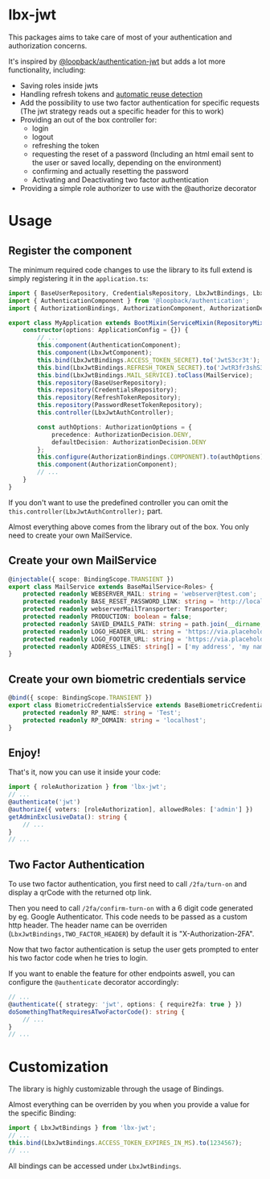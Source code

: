 # lbx-jwt
This packages aims to take care of most of your authentication and authorization concerns.

It's inspired by [@loopback/authentication-jwt](https://loopback.io/doc/en/lb4/JWT-authentication-extension.html)
but adds a lot more functionality, including:
- Saving roles inside jwts
- Handling refresh tokens and [automatic reuse detection](https://auth0.com/blog/refresh-tokens-what-are-they-and-when-to-use-them/#Refresh-Token-Automatic-Reuse-Detection)
- Add the possibility to use two factor authentication for specific requests (The jwt strategy reads out a specific header for this to work)
- Providing an out of the box controller for:
  - login
  - logout
  - refreshing the token
  - requesting the reset of a password (Including an html email sent to the user or saved locally, depending on the environment)
  - confirming and actually resetting the password
  - Activating and Deactivating two factor authentication
- Providing a simple role authorizer to use with the @authorize decorator

# Usage
## Register the component

The minimum required code changes to use the library to its full extend is simply registering it in the `application.ts`:
```typescript
import { BaseUserRepository, CredentialsRepository, LbxJwtBindings, LbxJwtComponent, RefreshTokenRepository, PasswordResetTokenRepository, LbxJwtAuthController } from 'lbx-jwt';
import { AuthenticationComponent } from '@loopback/authentication';
import { AuthorizationBindings, AuthorizationComponent, AuthorizationDecision, AuthorizationOptions } from '@loopback/authorization';

export class MyApplication extends BootMixin(ServiceMixin(RepositoryMixin(RestApplication))) {
    constructor(options: ApplicationConfig = {}) {
        // ...
        this.component(AuthenticationComponent);
        this.component(LbxJwtComponent);
        this.bind(LbxJwtBindings.ACCESS_TOKEN_SECRET).to('JwtS3cr3t');
        this.bind(LbxJwtBindings.REFRESH_TOKEN_SECRET).to('JwtR3fr3shS3cr3t');
        this.bind(LbxJwtBindings.MAIL_SERVICE).toClass(MailService);
        this.repository(BaseUserRepository);
        this.repository(CredentialsRepository);
        this.repository(RefreshTokenRepository);
        this.repository(PasswordResetTokenRepository);
        this.controller(LbxJwtAuthController);

        const authOptions: AuthorizationOptions = {
            precedence: AuthorizationDecision.DENY,
            defaultDecision: AuthorizationDecision.DENY
        };
        this.configure(AuthorizationBindings.COMPONENT).to(authOptions);
        this.component(AuthorizationComponent);
        // ...
    }
}
```

If you don't want to use the predefined controller you can omit the `this.controller(LbxJwtAuthController);` part.

Almost everything above comes from the library out of the box. You only need to create your own MailService.

## Create your own MailService

```typescript
@injectable({ scope: BindingScope.TRANSIENT })
export class MailService extends BaseMailService<Roles> {
    protected readonly WEBSERVER_MAIL: string = 'webserver@test.com';
    protected readonly BASE_RESET_PASSWORD_LINK: string = 'http://localhost:4200/reset-password';
    protected readonly webserverMailTransporter: Transporter;
    protected readonly PRODUCTION: boolean = false;
    protected readonly SAVED_EMAILS_PATH: string = path.join(__dirname, '../../../test-emails');
    protected readonly LOGO_HEADER_URL: string = 'https://via.placeholder.com/165x165';
    protected readonly LOGO_FOOTER_URL: string = 'https://via.placeholder.com/500x60';
    protected readonly ADDRESS_LINES: string[] = ['my address', 'my name'];
}
```

## Create your own biometric credentials service
```ts
@bind({ scope: BindingScope.TRANSIENT })
export class BiometricCredentialsService extends BaseBiometricCredentialsService {
    protected readonly RP_NAME: string = 'Test';
    protected readonly RP_DOMAIN: string = 'localhost';
}
```

## Enjoy!
That's it, now you can use it inside your code:
```typescript
import { roleAuthorization } from 'lbx-jwt';
// ...
@authenticate('jwt')
@authorize({ voters: [roleAuthorization], allowedRoles: ['admin'] })
getAdminExclusiveData(): string {
    // ...
}
// ...
```
## Two Factor Authentication

To use two factor authentication, you first need to call `/2fa/turn-on` and display a qrCode with the returned otp link.

Then you need to call `/2fa/confirm-turn-on` with a 6 digit code generated by eg. Google Authenticator. This code needs to be passed as a custom http header. The header name can be overriden (`LbxJwtBindings,TWO_FACTOR_HEADER`) by default it is "X-Authorization-2FA".

Now that two factor authentication is setup the user gets prompted to enter his two factor code when he tries to login.

If you want to enable the feature for other endpoints aswell, you can configure the `@authenticate` decorator accordingly:

```typescript
// ...
@authenticate({ strategy: 'jwt', options: { require2fa: true } })
doSomethingThatRequiresATwoFactorCode(): string {
    // ...
}
// ...
```
# Customization
The library is highly customizable through the usage of Bindings.

Almost everything can be overriden by you when you provide a value for the specific Binding:

```typescript
import { LbxJwtBindings } from 'lbx-jwt';
// ...
this.bind(LbxJwtBindings.ACCESS_TOKEN_EXPIRES_IN_MS).to(1234567);
// ...
```

All bindings can be accessed under `LbxJwtBindings`.